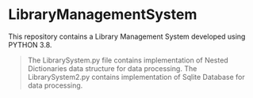 # LibraryManagementSystem
This repository contains a Library Management System developed using PYTHON 3.8. 
> The LibrarySystem.py file contains implementation of Nested Dictionaries data structure for data processing. 
> The LibrarySystem2.py contains implementation of Sqlite Database for data processing. 
